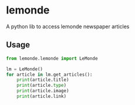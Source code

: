 # lemonde
A python lib to access lemonde newspaper articles

## Usage 
```python
from lemonde.lemonde import LeMonde

lm = LeMonde()
for article in lm.get_articles():
    print(article.title)
    print(article.type)
    print(article.image)
    print(article.link)
```
